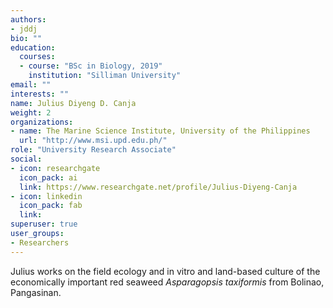 ```yaml
---
authors:
- jddj
bio: ""
education:
  courses:
  - course: "BSc in Biology, 2019"
    institution: "Silliman University"
email: ""
interests: ""
name: Julius Diyeng D. Canja
weight: 2
organizations:
- name: The Marine Science Institute, University of the Philippines
  url: "http://www.msi.upd.edu.ph/"
role: "University Research Associate"
social:
- icon: researchgate
  icon_pack: ai
  link: https://www.researchgate.net/profile/Julius-Diyeng-Canja
- icon: linkedin
  icon_pack: fab
  link: 
superuser: true
user_groups:
- Researchers
---
```


Julius works on the field ecology and in vitro and land-based culture of the economically important red seaweed _Asparagopsis taxiformis_ from Bolinao, Pangasinan. 
